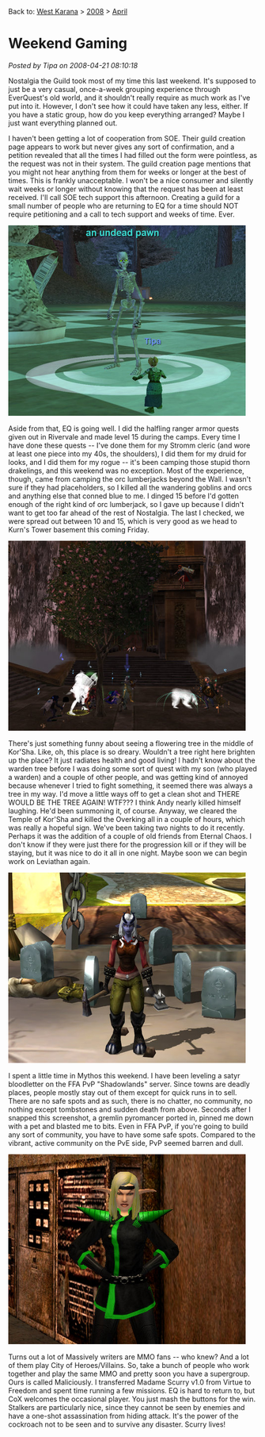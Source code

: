 Back to: [West Karana](/posts/westkarana.md) > [2008](/posts/2008/westkarana.md) > [April](./westkarana.md)
# Weekend Gaming

*Posted by Tipa on 2008-04-21 08:10:18*

Nostalgia the Guild took most of my time this last weekend. It's supposed to just be a very casual, once-a-week grouping experience through EverQuest's old world, and it shouldn't really require as much work as I've put into it. However, I don't see how it could have taken any less, either. If you have a static group, how do you keep everything arranged? Maybe I just want everything planned out. 

I haven't been getting a lot of cooperation from SOE. Their guild creation page appears to work but never gives any sort of confirmation, and a petition revealed that all the times I had filled out the form were pointless, as the request was not in their system. The guild creation page mentions that you might not hear anything from them for weeks or longer at the best of times. This is frankly unacceptable. I won't be a nice consumer and silently wait weeks or longer without knowing that the request has been at least received. I'll call SOE tech support this afternoon. Creating a guild for a small number of people who are returning to EQ for a time should NOT require petitioning and a call to tech support and weeks of time. Ever.

![eqgame-2008-04-21-07-15-12-85.jpg](../../../uploads/2008/04/eqgame-2008-04-21-07-15-12-85.jpg)

Aside from that, EQ is going well. I did the halfling ranger armor quests given out in Rivervale and made level 15 during the camps. Every time I have done these quests -- I've done them for my Stromm cleric (and wore at least one piece into my 40s, the shoulders), I did them for my druid for looks, and I did them for my rogue -- it's been camping those stupid thorn drakelings, and this weekend was no exception. Most of the experience, though, came from camping the orc lumberjacks beyond the Wall. I wasn't sure if they had placeholders, so I killed all the wandering goblins and orcs and anything else that conned blue to me. I dinged 15 before I'd gotten enough of the right kind of orc lumberjack, so I gave up because I didn't want to get too far ahead of the rest of Nostalgia. The last I checked, we were spread out between 10 and 15, which is very good as we head to Kurn's Tower basement this coming Friday.

![everquest2-2008-04-20-22-19-12-09.jpg](../../../uploads/2008/04/everquest2-2008-04-20-22-19-12-09.jpg)

There's just something funny about seeing a flowering tree in the middle of Kor'Sha. Like, oh, this place is so dreary. Wouldn't a tree right here brighten up the place? It just radiates health and good living! I hadn't know about the warden tree before I was doing some sort of quest with my son (who played a warden) and a couple of other people, and was getting kind of annoyed because whenever I tried to fight something, it seemed there was always a tree in my way. I'd move a little ways off to get a clean shot and THERE WOULD BE THE TREE AGAIN! WTF??? I think Andy nearly killed himself laughing. He'd been summoning it, of course. Anyway, we cleared the Temple of Kor'Sha and killed the Overking all in a couple of hours, which was really a hopeful sign. We've been taking two nights to do it recently. Perhaps it was the addition of a couple of old friends from Eternal Chaos. I don't know if they were just there for the progression kill or if they will be staying, but it was nice to do it all in one night. Maybe soon we can begin work on Leviathan again.

![mythos-2008-04-20-19-36-49-97.jpg](../../../uploads/2008/04/mythos-2008-04-20-19-36-49-97.jpg)

I spent a little time in Mythos this weekend. I have been leveling a satyr bloodletter on the FFA PvP "Shadowlands" server. Since towns are deadly places, people mostly stay out of them except for quick runs in to sell. There are no safe spots and as such, there is no chatter, no community, no nothing except tombstones and sudden death from above. Seconds after I snapped this screenshot, a gremlin pyromancer ported in, pinned me down with a pet and blasted me to bits. Even in FFA PvP, if you're going to build any sort of community, you have to have some safe spots. Compared to the vibrant, active community on the PvE side, PvP seemed barren and dull.

![cityofheroes-2008-04-19-15-20-37-94.jpg](../../../uploads/2008/04/cityofheroes-2008-04-19-15-20-37-94.jpg)

Turns out a lot of Massively writers are MMO fans -- who knew? And a lot of them play City of Heroes/Villains. So, take a bunch of people who work together and play the same MMO and pretty soon you have a supergroup. Ours is called Maliciously. I transferred Madame Scurry v1.0 from Virtue to Freedom and spent time running a few missions. EQ is hard to return to, but CoX welcomes the occasional player. You just mash the buttons for the win. Stalkers are particularly nice, since they cannot be seen by enemies and have a one-shot assassination from hiding attack. It's the power of the cockroach not to be seen and to survive any disaster. Scurry lives!

